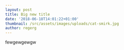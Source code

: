 ```yaml
---
layout: post
title: Big new title
date: '2018-06-18T14:01:22+01:00'
thumbnail: /src/assets/images/uploads/cat-smirk.jpg
author: regerg
---
```

fewgewgewgw
